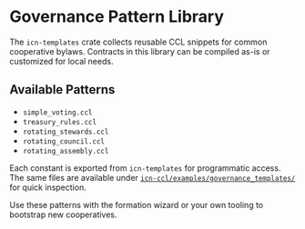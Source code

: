 # Governance Pattern Library

The `icn-templates` crate collects reusable CCL snippets for common cooperative bylaws. Contracts in this library can be compiled as-is or customized for local needs.

## Available Patterns

- `simple_voting.ccl`
- `treasury_rules.ccl`
- `rotating_stewards.ccl`
- `rotating_council.ccl`
- `rotating_assembly.ccl`

Each constant is exported from `icn-templates` for programmatic access. The same files are available under [`icn-ccl/examples/governance_templates/`](../icn-ccl/examples/governance_templates/) for quick inspection.

Use these patterns with the formation wizard or your own tooling to bootstrap new cooperatives.
